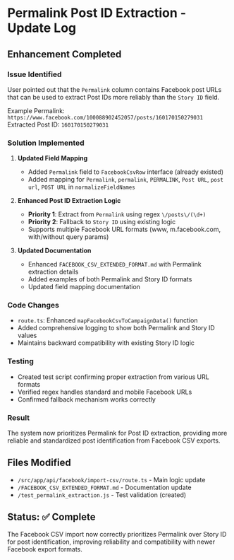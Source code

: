 # Permalink Post ID Extraction - Update Log

## Enhancement Completed

### Issue Identified
User pointed out that the `Permalink` column contains Facebook post URLs that can be used to extract Post IDs more reliably than the `Story ID` field.

Example Permalink: `https://www.facebook.com/100088902452057/posts/160170150279031`
Extracted Post ID: `160170150279031`

### Solution Implemented

1. **Updated Field Mapping**
   - Added `Permalink` field to `FacebookCsvRow` interface (already existed)
   - Added mapping for `Permalink`, `permalink`, `PERMALINK`, `Post URL`, `post url`, `POST URL` in `normalizeFieldNames`

2. **Enhanced Post ID Extraction Logic**
   - **Priority 1**: Extract from `Permalink` using regex `\/posts\/(\d+)`
   - **Priority 2**: Fallback to `Story ID` using existing logic
   - Supports multiple Facebook URL formats (www, m.facebook.com, with/without query params)

3. **Updated Documentation**
   - Enhanced `FACEBOOK_CSV_EXTENDED_FORMAT.md` with Permalink extraction details
   - Added examples of both Permalink and Story ID formats
   - Updated field mapping documentation

### Code Changes
- `route.ts`: Enhanced `mapFacebookCsvToCampaignData()` function
- Added comprehensive logging to show both Permalink and Story ID values
- Maintains backward compatibility with existing Story ID logic

### Testing
- Created test script confirming proper extraction from various URL formats
- Verified regex handles standard and mobile Facebook URLs
- Confirmed fallback mechanism works correctly

### Result
The system now prioritizes Permalink for Post ID extraction, providing more reliable and standardized post identification from Facebook CSV exports.

## Files Modified
- `/src/app/api/facebook/import-csv/route.ts` - Main logic update
- `/FACEBOOK_CSV_EXTENDED_FORMAT.md` - Documentation update
- `/test_permalink_extraction.js` - Test validation (created)

## Status: ✅ Complete
The Facebook CSV import now correctly prioritizes Permalink over Story ID for post identification, improving reliability and compatibility with newer Facebook export formats.
